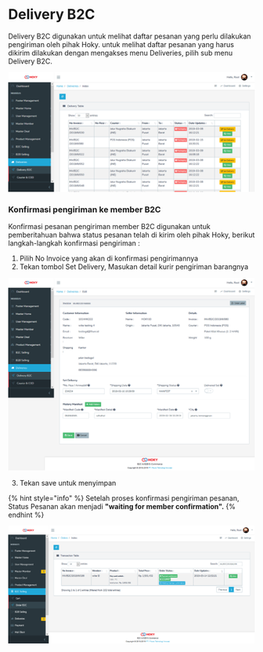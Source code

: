 # Delivery B2C

Delivery B2C digunakan untuk melihat daftar pesanan yang perlu dilakukan pengiriman oleh pihak Hoky. untuk melihat daftar pesanan yang harus dikirim dilakukan dengan mengakses menu Deliveries, pilih sub menu Delivery B2C.

![](../../.gitbook/assets/image%20%28159%29.png)

### Konfirmasi pengiriman ke member B2C 

Konfirmasi pesanan pengiriman member B2C digunakan untuk pemberitahuan bahwa status pesanan telah di kirim oleh pihak Hoky, berikut langkah-langkah konfirmasi pengiriman :

1. Pilih No Invoice yang akan di konfirmasi pengirimannya
2. Tekan tombol Set Delivery, Masukan detail kurir pengiriman barangnya

![](../../.gitbook/assets/image%20%2890%29.png)

3. Tekan save untuk menyimpan

{% hint style="info" %}
Setelah proses konfirmasi pengiriman pesanan, Status Pesanan akan menjadi **"waiting for member confirmation".** 
{% endhint %}

![](../../.gitbook/assets/image%20%2899%29.png)



